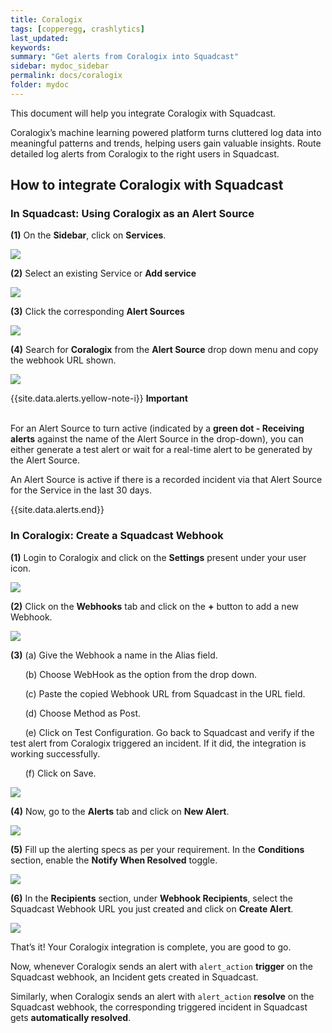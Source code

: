 ```yaml
---
title: Coralogix
tags: [copperegg, crashlytics]
last_updated:
keywords:
summary: "Get alerts from Coralogix into Squadcast"
sidebar: mydoc_sidebar
permalink: docs/coralogix
folder: mydoc
---
```


This document will help you integrate Coralogix with Squadcast.

Coralogix’s machine learning powered platform turns cluttered log data into meaningful patterns and trends, helping users gain valuable insights. 
Route detailed log alerts from Coralogix to the right users in Squadcast.

## How to integrate Coralogix with Squadcast

### In Squadcast: Using Coralogix as an Alert Source

**(1)** On the **Sidebar**, click on **Services**.

![](images/integration_1-1.png)

**(2)** Select an existing Service or **Add service** 

![](images/integration_1-2.png)

**(3)** Click the corresponding **Alert Sources**

![](images/integration_1.png)

**(4)** Search for **Coralogix** from the **Alert Source** drop down menu and copy the webhook URL shown.

![](images/coralogix_1.png)

{{site.data.alerts.yellow-note-i}}
<b>Important</b><br/><br/>
<p>For an Alert Source to turn active (indicated by a <b>green dot - Receiving alerts</b> against the name of the Alert Source in the drop-down), you can either generate a test alert or wait for a real-time alert to be generated by the Alert Source.</p>
<p>An Alert Source is active if there is a recorded incident via that Alert Source for the Service in the last 30 days.</p>
{{site.data.alerts.end}}

### In Coralogix: Create a Squadcast Webhook

**(1)** Login to Coralogix and click on the **Settings** present under your user icon.

![](images/coralogix_2.png)

**(2)** Click on the **Webhooks** tab and click on the **+** button to add a new Webhook.

![](images/coralogix_3.png)

**(3)** (a) Give the Webhook a name in the Alias field.

      (b) Choose WebHook as the option from the drop down.

      (c) Paste the copied Webhook URL from Squadcast in the URL field.

      (d) Choose Method as Post.

      (e) Click on Test Configuration. Go back to Squadcast and verify if the test alert from Coralogix triggered an incident. If it did, the integration is working successfully.

      (f) Click on Save.

![](images/coralogix_4.png)

**(4)** Now, go to the **Alerts** tab and click on **New Alert**.

![](images/coralogix_5.png)

**(5)** Fill up the alerting specs as per your requirement. In the **Conditions** section, enable the **Notify When Resolved** toggle.

![](images/coralogix_6.png)

**(6)** In the **Recipients** section, under **Webhook Recipients**, select the Squadcast Webhook URL you just created and click on **Create Alert**.

![](images/coralogix_7.png)

That’s it! Your Coralogix integration is complete, you are good to go.

Now, whenever Coralogix sends an alert with `alert_action` **trigger** on the Squadcast webhook, an Incident gets created in Squadcast.

Similarly, when Coralogix sends an alert with `alert_action` **resolve** on the Squadcast webhook, the corresponding triggered incident in Squadcast gets **automatically resolved**.